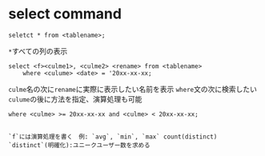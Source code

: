 # select command

```mysql
seletct * from <tablename>;
```

`*`すべての列の表示

```mysql
select <f><culme1>, <culme2> <rename> from <tablename> 
    where <culume> <date> = '20xx-xx-xx;
```

`culme`名の次に`rename`に実際に表示したい名前を表示
`where`文の次に検索したい`culume`の後に方法を指定、演算処理も可能

```mysql
where <culme> >= 20xx-xx-xx and <culme> < 20xx-xx-xx;


`f`には演算処理を書く　例: `avg`, `min`, `max` count(distinct)
`distinct`(明確化):ユニークユーザー数を求める

